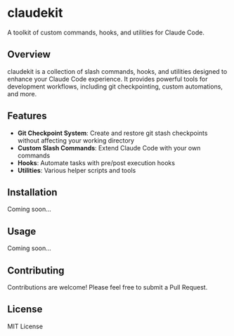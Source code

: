 # claudekit

A toolkit of custom commands, hooks, and utilities for Claude Code.

## Overview

claudekit is a collection of slash commands, hooks, and utilities designed to enhance your Claude Code experience. It provides powerful tools for development workflows, including git checkpointing, custom automations, and more.

## Features

- **Git Checkpoint System**: Create and restore git stash checkpoints without affecting your working directory
- **Custom Slash Commands**: Extend Claude Code with your own commands
- **Hooks**: Automate tasks with pre/post execution hooks
- **Utilities**: Various helper scripts and tools

## Installation

Coming soon...

## Usage

Coming soon...

## Contributing

Contributions are welcome! Please feel free to submit a Pull Request.

## License

MIT License